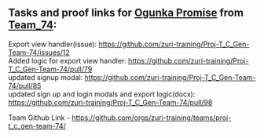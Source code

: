 ## Tasks and proof links for [Ogunka Promise](https://github.com/ogunkapc) from [Team_74](https://github.com/orgs/zuri-training/teams/proj-t_c_gen-team-74/members):

Export view handler(issue):	https://github.com/zuri-training/Proj-T_C_Gen-Team-74/issues/12
<br>
Added logic for export view handler: https://github.com/zuri-training/Proj-T_C_Gen-Team-74/pull/79
<br>
updated signup modal: https://github.com/zuri-training/Proj-T_C_Gen-Team-74/pull/85
<br>
updated sign up and login modals and export logic(docx): https://github.com/zuri-training/Proj-T_C_Gen-Team-74/pull/98





Team Github Link - https://github.com/orgs/zuri-training/teams/proj-t_c_gen-team-74/